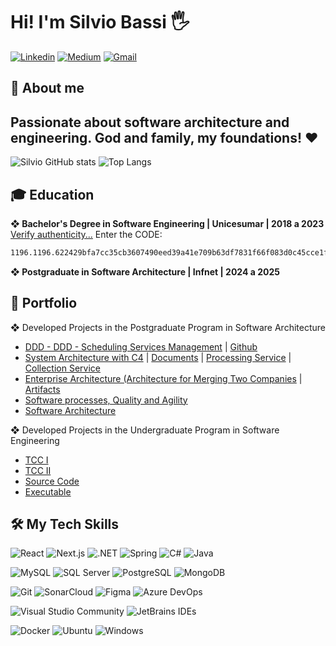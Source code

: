 # Hi! I'm Silvio Bassi 🖐️

[![Linkedin](https://img.shields.io/badge/LinkedIn-0077B5?style=for-the-badge&logo=linkedin&logoColor=white)](https://www.linkedin.com/in/silvio-bassi/)
[![Medium](https://img.shields.io/badge/Medium-242424?style=for-the-badge&logo=medium&logoColor=white)](https://medium.com/@silviobassi)
[![Gmail](https://img.shields.io/badge/Gmail-D14836?style=for-the-badge&logo=gmail&logoColor=white)](mailto:silviobassi2@gmail.com)

<h2>👦 About me</h2>

## Passionate about software architecture and engineering. God and family, my foundations! ❤️

![Silvio GitHub stats](https://github-readme-stats.vercel.app/api?username=silviobassi&show_icons=true&theme=dracula)
![Top Langs](https://github-readme-stats.vercel.app/api/top-langs/?username=silviobassi&hide_progress=false&theme=dracula&layout=compact)

<h2>🎓 Education</h2>

<b>❖ Bachelor's Degree in Software Engineering | Unicesumar | 2018 a 2023</b>
[Verify authenticity...](https://www.unicesumar.edu.br/valida-diploma/) 
Enter the CODE: 
```bash 
1196.1196.622429bfa7cc35cb3607490eed39a41e709b63df7831f66f083d0c45cce1fd1b
```

<b>❖ Postgraduate in Software Architecture | Infnet | 2024 a 2025</b>

<h2>📁 Portfolio</h2>

❖ Developed Projects in the Postgraduate Program in Software Architecture

- [DDD - DDD - Scheduling Services Management](https://docs.google.com/document/d/1fpxgVsLZjlPdFKpsPZrwLKxRr0S4y7oz9qrmJYi9hA4/edit?usp=sharing) | [Github](https://github.com/silviobassi/DDDAgenda)
- [System Architecture with C4](https://docs.google.com/document/d/1fpxgVsLZjlPdFKpsPZrwLKxRr0S4y7oz9qrmJYi9hA4/edit?usp=sharing) | [Documents](https://github.com/silviobassi/PesquisaPublica.Documents) | [Processing Service](https://github.com/silviobassi/PesquisaPublica.ServicoProcessamento) | [Collection Service](https://github.com/silviobassi/PesquisaPublica.ServicoColeta)
- [Enterprise Architecture (Architecture for Merging Two Companies](https://docs.google.com/document/d/10iIcQnBpZANZenC6ro99mDiNLLvfiFV5/edit?usp=sharing&ouid=117282110743261102636&rtpof=true&sd=true) | [Artifacts](https://drive.google.com/drive/folders/10iLoZ2y4wu4BQA_muzWvHPJ3xw9xrvpZ?usp=sharing)
- [Software processes, Quality and Agility](https://docs.google.com/document/d/1NHUa1_FkIYCGuxf-XwwQ4eaq0f7ffRnWw2c97I_Rvrk/edit?usp=sharing)
- [Software Architecture](https://docs.google.com/document/d/1vDKsMuWKCwwmpyTFm6NUp8Vi3aGxEwapOFWyMxtTlgw/edit?usp=sharing)

❖ Developed Projects in the Undergraduate Program in Software Engineering 

- [TCC I](https://docs.google.com/document/d/1-ETcPlj_F0W-dlH_ZNldW63Ho2dAcalq/edit?usp=sharing&ouid=117282110743261102636&rtpof=true&sd=true)
- [TCC II](https://drive.google.com/file/d/1-IfVQlfU30TDLJT8gIDExHX41ZZ-tqUq/view?usp=sharing)
- [Source Code](https://github.com/silviobassi/minimizing-waste)
- [Executable](https://github.com/silviobassi/minimizing-executables)

<h2>🛠️ My Tech Skills</h2>

![React](https://img.shields.io/badge/React-58c4dc?style=for-the-badge&logo=react&logoColor=white)
![Next.js](https://img.shields.io/badge/Next.js-000000?style=for-the-badge&logo=nextdotjs&logoColor=white)
![.NET](https://img.shields.io/badge/.NET-512BD4?style=for-the-badge&logo=dotnet&logoColor=white)
![Spring](https://img.shields.io/badge/spring-%236DB33F.svg?style=for-the-badge&logo=spring&logoColor=white)
![C#](https://img.shields.io/badge/C%23-239120?style=for-the-badge&logo=c-sharp&logoColor=white)
![Java](https://img.shields.io/badge/java-%23ED8B00.svg?style=for-the-badge&logo=openjdk&logoColor=white)

![MySQL](https://img.shields.io/badge/MySQL-4479A1?style=for-the-badge&logo=mysql&logoColor=white)
![SQL Server](https://img.shields.io/badge/SQL_Server-CC2927?style=for-the-badge&logo=sql-server&logoColor=white)
![PostgreSQL](https://img.shields.io/badge/PostgreSQL-336791?style=for-the-badge&logo=postgresql&logoColor=white)
![MongoDB](https://img.shields.io/badge/MongoDB-%234ea94b.svg?style=for-the-badge&logo=mongodb&logoColor=white)


![Git](https://img.shields.io/badge/Git-F05032?style=for-the-badge&logo=git&logoColor=white)
![SonarCloud](https://img.shields.io/badge/SonarCloud-F3702A?style=for-the-badge&logo=sonarcloud&logoColor=white)
![Figma](https://img.shields.io/badge/Figma-A259FF?style=for-the-badge&logo=figma&logoColor=white)
![Azure DevOps](https://img.shields.io/badge/Azure_DevOps-0078D7?style=for-the-badge&logo=azuredevops&logoColor=white)

![Visual Studio Community](https://img.shields.io/badge/Visual_Studio_Community-5C2D91?style=for-the-badge&logo=visual-studio&logoColor=white)
![JetBrains IDEs](https://img.shields.io/badge/JetBrains_IDEs-000000?style=for-the-badge&logo=jetbrains&logoColor=white)

![Docker](https://img.shields.io/badge/Docker-2496ED?style=for-the-badge&logo=docker&logoColor=white)
![Ubuntu](https://img.shields.io/badge/Ubuntu-E95420?style=for-the-badge&logo=ubuntu&logoColor=white)
![Windows](https://img.shields.io/badge/Windows-0078D6?style=for-the-badge&logo=windows&logoColor=white)




